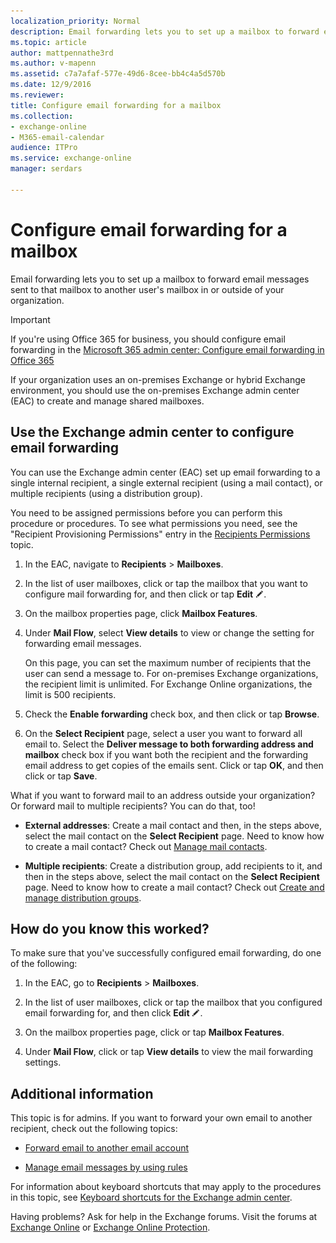 ```yaml
---
localization_priority: Normal
description: Email forwarding lets you to set up a mailbox to forward email messages sent to that mailbox to another user's mailbox in or outside of your organization.
ms.topic: article
author: mattpennathe3rd
ms.author: v-mapenn
ms.assetid: c7a7afaf-577e-49d6-8cee-bb4c4a5d570b
ms.date: 12/9/2016
ms.reviewer: 
title: Configure email forwarding for a mailbox
ms.collection: 
- exchange-online
- M365-email-calendar
audience: ITPro
ms.service: exchange-online
manager: serdars

---
```


# Configure email forwarding for a mailbox

Email forwarding lets you to set up a mailbox to forward email messages sent to that mailbox to another user's mailbox in or outside of your organization.

> [!IMPORTANT]
> If you're using Office 365 for business, you should configure email forwarding in the [Microsoft 365 admin center: Configure email forwarding in Office 365 ](https://go.microsoft.com/fwlink/p/?LinkId=834774)

If your organization uses an on-premises Exchange or hybrid Exchange environment, you should use the on-premises Exchange admin center (EAC) to create and manage shared mailboxes.

## Use the Exchange admin center to configure email forwarding

You can use the Exchange admin center (EAC) set up email forwarding to a single internal recipient, a single external recipient (using a mail contact), or multiple recipients (using a distribution group).

You need to be assigned permissions before you can perform this procedure or procedures. To see what permissions you need, see the "Recipient Provisioning Permissions" entry in the [Recipients Permissions](https://technet.microsoft.com/library/5b690bcb-c6df-4511-90e1-08ca91f43b37.aspx) topic.

1. In the EAC, navigate to **Recipients** \> **Mailboxes**.

2. In the list of user mailboxes, click or tap the mailbox that you want to configure mail forwarding for, and then click or tap **Edit** ![Edit icon](../../media/ITPro_EAC_EditIcon.gif).

3. On the mailbox properties page, click **Mailbox Features**.

4. Under **Mail Flow**, select **View details** to view or change the setting for forwarding email messages.

    On this page, you can set the maximum number of recipients that the user can send a message to. For on-premises Exchange organizations, the recipient limit is unlimited. For Exchange Online organizations, the limit is 500 recipients.

5. Check the **Enable forwarding** check box, and then click or tap **Browse**.

6. On the **Select Recipient** page, select a user you want to forward all email to. Select the **Deliver message to both forwarding address and mailbox** check box if you want both the recipient and the forwarding email address to get copies of the emails sent. Click or tap **OK**, and then click or tap **Save**.

What if you want to forward mail to an address outside your organization? Or forward mail to multiple recipients? You can do that, too!

- **External addresses**: Create a mail contact and then, in the steps above, select the mail contact on the **Select Recipient** page. Need to know how to create a mail contact? Check out [Manage mail contacts](../../recipients-in-exchange-online/manage-mail-contacts.md).

- **Multiple recipients**: Create a distribution group, add recipients to it, and then in the steps above, select the mail contact on the **Select Recipient** page. Need to know how to create a mail contact? Check out [Create and manage distribution groups](../../recipients-in-exchange-online/manage-distribution-groups/manage-distribution-groups.md).

## How do you know this worked?

To make sure that you've successfully configured email forwarding, do one of the following:

1. In the EAC, go to **Recipients** \> **Mailboxes**.

2. In the list of user mailboxes, click or tap the mailbox that you configured email forwarding for, and then click **Edit** ![Edit icon](../../media/ITPro_EAC_EditIcon.gif).

3. On the mailbox properties page, click or tap **Mailbox Features**.

4. Under **Mail Flow**, click or tap **View details** to view the mail forwarding settings.

## Additional information

This topic is for admins. If you want to forward your own email to another recipient, check out the following topics:

- [Forward email to another email account](https://go.microsoft.com/fwlink/p/?LinkId=510866)

- [Manage email messages by using rules](https://go.microsoft.com/fwlink/p/?LinkId=510869)

For information about keyboard shortcuts that may apply to the procedures in this topic, see [Keyboard shortcuts for the Exchange admin center](../../accessibility/keyboard-shortcuts-in-admin-center.md).

Having problems? Ask for help in the Exchange forums. Visit the forums at [Exchange Online](https://go.microsoft.com/fwlink/p/?linkId=267542) or [Exchange Online Protection](https://go.microsoft.com/fwlink/p/?linkId=285351).
